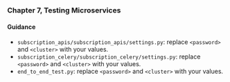 ### Chapter 7, Testing Microservices

#### Guidance
- `subscription_apis/subscription_apis/settings.py`: replace `<password>` and `<cluster>` with your values.
- `subscription_celery/subscription_celery/settings.py`: replace `<password>` and `<cluster>` with your values.
- `end_to_end_test.py`: replace `<password>` and `<cluster>` with your values.
